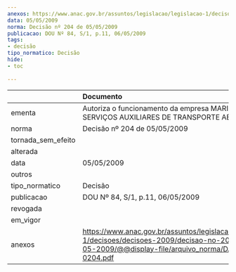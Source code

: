 ```yaml
---
anexos: https://www.anac.gov.br/assuntos/legislacao/legislacao-1/decisoes/decisoes-2009/decisao-no-204-de-05-05-2009/@@display-file/arquivo_norma/DA2009-0204.pdf
data: 05/05/2009
norma: Decisão nº 204 de 05/05/2009
publicacao: DOU Nº 84, S/1, p.11, 06/05/2009
tags:
- decisão
tipo_normatico: Decisão
hide: 
- toc 
 
---
```


|                    | Documento                                                                                                                                                 |
|:-------------------|:----------------------------------------------------------------------------------------------------------------------------------------------------------|
| ementa             | Autoriza o funcionamento da empresa MARINGÁ SERVIÇOS AUXILIARES DE TRANSPORTE AÉREO LTDA.                                                                 |
| norma              | Decisão nº 204 de 05/05/2009                                                                                                                              |
| tornada_sem_efeito |                                                                                                                                                           |
| alterada           |                                                                                                                                                           |
| data               | 05/05/2009                                                                                                                                                |
| outros             |                                                                                                                                                           |
| tipo_normatico     | Decisão                                                                                                                                                   |
| publicacao         | DOU Nº 84, S/1, p.11, 06/05/2009                                                                                                                          |
| revogada           |                                                                                                                                                           |
| em_vigor           |                                                                                                                                                           |
| anexos             | https://www.anac.gov.br/assuntos/legislacao/legislacao-1/decisoes/decisoes-2009/decisao-no-204-de-05-05-2009/@@display-file/arquivo_norma/DA2009-0204.pdf |